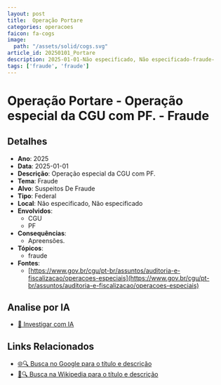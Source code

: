 ```yaml
---
layout: post
title:  Operação Portare
categories: operacoes
faicon: fa-cogs
image:
  path: "/assets/solid/cogs.svg"
article_id: 20250101_Portare
description: 2025-01-01-Não especificado, Não especificado-fraude-
tags: ['fraude', 'fraude']
---
```


# Operação Portare - Operação especial da CGU com PF. - Fraude

## Detalhes
- **Ano**: 2025
- **Data**: 2025-01-01
- **Descrição**: Operação especial da CGU com PF.
- **Tema**: Fraude
- **Alvo**: Suspeitos De Fraude
- **Tipo**: Federal
- **Local**: Não especificado, Não especificado
- **Envolvidos**:
  - CGU
  - PF
- **Consequências**:
  - Apreensões.
- **Tópicos**:
  - fraude
- **Fontes**:
  - [https://www.gov.br/cgu/pt-br/assuntos/auditoria-e-fiscalizacao/operacoes-especiais](https://www.gov.br/cgu/pt-br/assuntos/auditoria-e-fiscalizacao/operacoes-especiais)


## Analise por IA
- [🤖 Investigar com IA](https://www.perplexity.ai/search?q=%22opera%C3%A7%C3%A3o%20policial%20Brasil%22%20Opera%C3%A7%C3%A3o%20Portare%20Opera%C3%A7%C3%A3o%20especial%20da%20CGU%20com%20PF.%20N%C3%A3o%20especificado%2C%20N%C3%A3o%20especificado%202025-01-01)

## Links Relacionados
- [🌐🔍 Busca no Google para o título e descrição](https://www.google.com/search?q=%22opera%C3%A7%C3%A3o%20policial%20Brasil%22%20Opera%C3%A7%C3%A3o%20Portare%20Opera%C3%A7%C3%A3o%20especial%20da%20CGU%20com%20PF.%20N%C3%A3o%20especificado%2C%20N%C3%A3o%20especificado%202025-01-01)
- [📖🔍 Busca na Wikipedia para o título e descrição](https://pt.wikipedia.org/w/index.php?search=%22opera%C3%A7%C3%A3o%20policial%20Brasil%22%20Opera%C3%A7%C3%A3o%20Portare%20Opera%C3%A7%C3%A3o%20especial%20da%20CGU%20com%20PF.%20N%C3%A3o%20especificado%2C%20N%C3%A3o%20especificado%202025-01-01)

